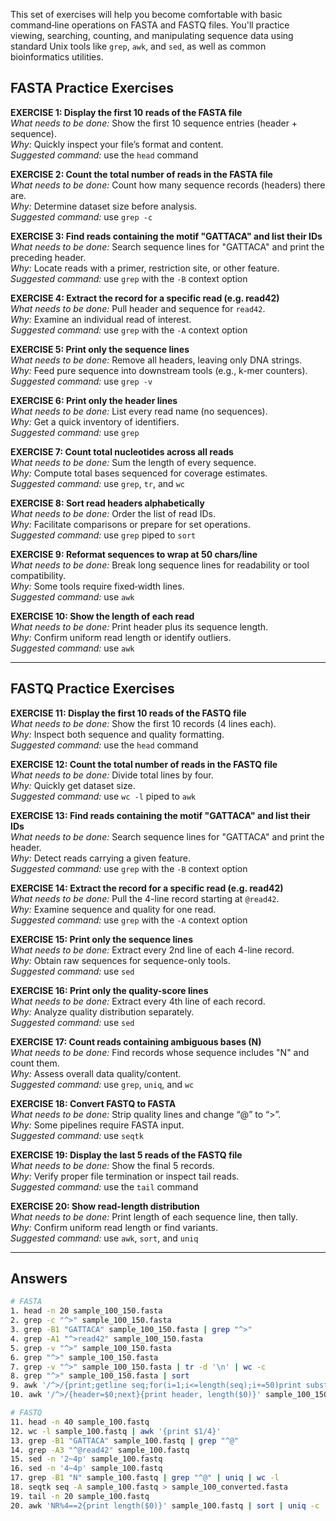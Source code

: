 <!-- Introduction -->

This set of exercises will help you become comfortable with basic command‑line operations on FASTA and FASTQ files. You'll practice viewing, searching, counting, and manipulating sequence data using standard Unix tools like `grep`, `awk`, and `sed`, as well as common bioinformatics utilities.

## FASTA Practice Exercises

**EXERCISE 1: Display the first 10 reads of the FASTA file**  
*What needs to be done:* Show the first 10 sequence entries (header + sequence).  
*Why:* Quickly inspect your file’s format and content.  
*Suggested command:* use the `head` command

**EXERCISE 2: Count the total number of reads in the FASTA file**  
*What needs to be done:* Count how many sequence records (headers) there are.  
*Why:* Determine dataset size before analysis.  
*Suggested command:* use `grep -c`

**EXERCISE 3: Find reads containing the motif "GATTACA" and list their IDs**  
*What needs to be done:* Search sequence lines for "GATTACA" and print the preceding header.  
*Why:* Locate reads with a primer, restriction site, or other feature.  
*Suggested command:* use `grep` with the `-B` context option

**EXERCISE 4: Extract the record for a specific read (e.g. read42)**  
*What needs to be done:* Pull header and sequence for `read42`.  
*Why:* Examine an individual read of interest.  
*Suggested command:* use `grep` with the `-A` context option

**EXERCISE 5: Print only the sequence lines**  
*What needs to be done:* Remove all headers, leaving only DNA strings.  
*Why:* Feed pure sequence into downstream tools (e.g., k-mer counters).  
*Suggested command:* use `grep -v`

**EXERCISE 6: Print only the header lines**  
*What needs to be done:* List every read name (no sequences).  
*Why:* Get a quick inventory of identifiers.  
*Suggested command:* use `grep`

**EXERCISE 7: Count total nucleotides across all reads**  
*What needs to be done:* Sum the length of every sequence.  
*Why:* Compute total bases sequenced for coverage estimates.  
*Suggested command:* use `grep`, `tr`, and `wc`

**EXERCISE 8: Sort read headers alphabetically**  
*What needs to be done:* Order the list of read IDs.  
*Why:* Facilitate comparisons or prepare for set operations.  
*Suggested command:* use `grep` piped to `sort`

**EXERCISE 9: Reformat sequences to wrap at 50 chars/line**  
*What needs to be done:* Break long sequence lines for readability or tool compatibility.  
*Why:* Some tools require fixed‐width lines.  
*Suggested command:* use `awk`

**EXERCISE 10: Show the length of each read**  
*What needs to be done:* Print header plus its sequence length.  
*Why:* Confirm uniform read length or identify outliers.  
*Suggested command:* use `awk`

---

## FASTQ Practice Exercises

**EXERCISE 11: Display the first 10 reads of the FASTQ file**  
*What needs to be done:* Show the first 10 records (4 lines each).  
*Why:* Inspect both sequence and quality formatting.  
*Suggested command:* use the `head` command

**EXERCISE 12: Count the total number of reads in the FASTQ file**  
*What needs to be done:* Divide total lines by four.  
*Why:* Quickly get dataset size.  
*Suggested command:* use `wc -l` piped to `awk`

**EXERCISE 13: Find reads containing the motif "GATTACA" and list their IDs**  
*What needs to be done:* Search sequence lines for "GATTACA" and print the header.  
*Why:* Detect reads carrying a given feature.  
*Suggested command:* use `grep` with the `-B` context option

**EXERCISE 14: Extract the record for a specific read (e.g. read42)**  
*What needs to be done:* Pull the 4-line record starting at `@read42`.  
*Why:* Examine sequence and quality for one read.  
*Suggested command:* use `grep` with the `-A` context option

**EXERCISE 15: Print only the sequence lines**  
*What needs to be done:* Extract every 2nd line of each 4-line record.  
*Why:* Obtain raw sequences for sequence-only tools.  
*Suggested command:* use `sed`

**EXERCISE 16: Print only the quality-score lines**  
*What needs to be done:* Extract every 4th line of each record.  
*Why:* Analyze quality distribution separately.  
*Suggested command:* use `sed`

**EXERCISE 17: Count reads containing ambiguous bases (N)**  
*What needs to be done:* Find records whose sequence includes "N" and count them.  
*Why:* Assess overall data quality/content.  
*Suggested command:* use `grep`, `uniq`, and `wc`

**EXERCISE 18: Convert FASTQ to FASTA**  
*What needs to be done:* Strip quality lines and change “@” to “>”.  
*Why:* Some pipelines require FASTA input.  
*Suggested command:* use `seqtk`

**EXERCISE 19: Display the last 5 reads of the FASTQ file**  
*What needs to be done:* Show the final 5 records.  
*Why:* Verify proper file termination or inspect tail reads.  
*Suggested command:* use the `tail` command

**EXERCISE 20: Show read-length distribution**  
*What needs to be done:* Print length of each sequence line, then tally.  
*Why:* Confirm uniform read length or find variants.  
*Suggested command:* use `awk`, `sort`, and `uniq`

---

## Answers

```bash
# FASTA
1. head -n 20 sample_100_150.fasta
2. grep -c "^>" sample_100_150.fasta
3. grep -B1 "GATTACA" sample_100_150.fasta | grep "^>"
4. grep -A1 "^>read42" sample_100_150.fasta
5. grep -v "^>" sample_100_150.fasta
6. grep "^>" sample_100_150.fasta
7. grep -v "^>" sample_100_150.fasta | tr -d '\n' | wc -c
8. grep "^>" sample_100_150.fasta | sort
9. awk '/^>/{print;getline seq;for(i=1;i<=length(seq);i+=50)print substr(seq,i,50)}' sample_100_150.fasta > reformatted.fasta
10. awk '/^>/{header=$0;next}{print header, length($0)}' sample_100_150.fasta

# FASTQ
11. head -n 40 sample_100.fastq
12. wc -l sample_100.fastq | awk '{print $1/4}'
13. grep -B1 "GATTACA" sample_100.fastq | grep "^@"
14. grep -A3 "^@read42" sample_100.fastq
15. sed -n '2~4p' sample_100.fastq
16. sed -n '4~4p' sample_100.fastq
17. grep -B1 "N" sample_100.fastq | grep "^@" | uniq | wc -l
18. seqtk seq -A sample_100.fastq > sample_100_converted.fasta
19. tail -n 20 sample_100.fastq
20. awk 'NR%4==2{print length($0)}' sample_100.fastq | sort | uniq -c
````

```
```

